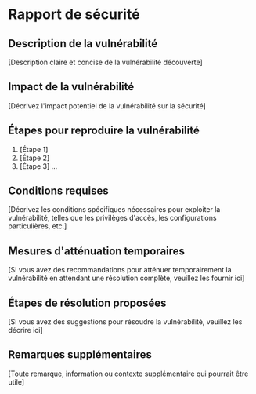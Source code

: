 # Rapport de sécurité

## Description de la vulnérabilité

[Description claire et concise de la vulnérabilité découverte]

## Impact de la vulnérabilité

[Décrivez l'impact potentiel de la vulnérabilité sur la sécurité]

## Étapes pour reproduire la vulnérabilité

1. [Étape 1]
2. [Étape 2]
3. [Étape 3]
   ...

## Conditions requises

[Décrivez les conditions spécifiques nécessaires pour exploiter la vulnérabilité, telles que les privilèges d'accès, les configurations particulières, etc.]

## Mesures d'atténuation temporaires

[Si vous avez des recommandations pour atténuer temporairement la vulnérabilité en attendant une résolution complète, veuillez les fournir ici]

## Étapes de résolution proposées

[Si vous avez des suggestions pour résoudre la vulnérabilité, veuillez les décrire ici]

## Remarques supplémentaires

[Toute remarque, information ou contexte supplémentaire qui pourrait être utile]

